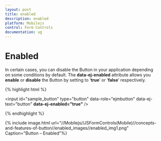 ```yaml
---
layout: post
title: enabled
description: enabled
platform: Mobilejs
control: Form Controls
documentation: ug
---
```


# Enabled

In certain cases, you can disable the Button in your application depending on some conditions by default. The **data-ej-enabled** attribute allows you **enable** or **disable** the Button by setting to ‘**true**’ or ‘**false**’ respectively.

{% highlight html %}


  <!--Enable or disable your button-->

<input id="sample_button" type="button" data-role="ejmbutton" data-ej-text="button" **data-ej-enabled="true"** />



{% endhighlight %}



{% include image.html url="//Mobilejs//JSFormControls(Mobile)//concepts-and-features-of-button//enabled_images//enabled_img1.png" Caption="Button – Enabled"%}

